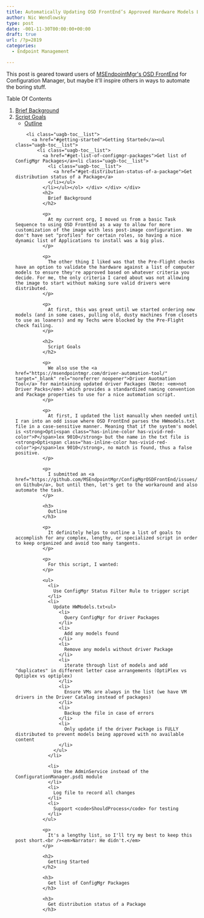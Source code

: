 ```yaml
---
title: Automatically Updating OSD FrontEnd’s Approved Hardware Models List
author: Nic Wendlowsky
type: post
date: -001-11-30T00:00:00+00:00
draft: true
url: /?p=2819
categories:
  - Endpoint Management

---
```

This post is geared toward users of <a href="https://msendpointmgr.com/configmgr-osd-frontend/" target="_blank" rel="noreferrer noopener nofollow">MSEndpointMgr's OSD FrontEnd</a> for Configuration Manager, but maybe it'll inspire others in ways to automate the boring stuff.<div class="wp-block-uagb-table-of-contents uagb-toc\_\_align-left uagb-toc\_\_columns-1 uagb-block-382929f6 " data-scroll= "1" data-offset= "30" data-delay= "800" > 

<div class="uagb-toc__wrap">
  <div class="uagb-toc__title-wrap">
    <div class="uagb-toc__title">
      Table Of Contents
    </div>
  </div>
  
  <div class="uagb-toc__list-wrap">
    <ol class="uagb-toc__list">
      <li class="uagb-toc__list">
        <a href="#brief-background">Brief Background</a><li class="uagb-toc__list">
          <a href="#script-goals">Script Goals</a><ul class="uagb-toc__list">
            <li class="uagb-toc__list">
              <a href="#outline">Outline</a>
            </li>
          </ul>
        </li>
        
        <li class="uagb-toc__list">
          <a href="#getting-started">Getting Started</a><ul class="uagb-toc__list">
            <li class="uagb-toc__list">
              <a href="#get-list-of-configmgr-packages">Get list of ConfigMgr Packages</a><li class="uagb-toc__list">
                <li class="uagb-toc__list">
                  <a href="#get-distribution-status-of-a-package">Get distribution status of a Package</a>
                </li></ul>
              </li></ul></ol> </div> </div> </div> 
              <h2>
                Brief Background
              </h2>
              
              <p>
                At my current org, I moved us from a basic Task Sequence to using OSD FrontEnd as a way to allow for more customization of the image with less post-image configuration. We don't have set "profiles" for certain roles, so having a nice dynamic list of Applications to install was a big plus.
              </p>
              
              <p>
                The other thing I liked was that the Pre-Flight checks have an option to validate the hardware against a list of computer models to ensure they're approved based on whatever criteria you decide. For me, the only criteria I cared about was not allowing the image to start without making sure valid drivers were distributed.
              </p>
              
              <p>
                At first, this was great until we started ordering new models (and in some cases, pulling old, dusty machines from closets to use as loaners) and my Techs were blocked by the Pre-Flight check failing.
              </p>
              
              <h2>
                Script Goals
              </h2>
              
              <p>
                We also use the <a href="https://msendpointmgr.com/driver-automation-tool/" target="_blank" rel="noreferrer noopener">Driver Auotmation Tool</a> for maintaining updated driver Packages (Note: <em>not Driver Packs</em>) which provides a standardized naming convention and Package properties to use for a nice automation script.
              </p>
              
              <p>
                At first, I updated the list manually when needed until I ran into an odd issue where OSD FrontEnd parses the HWmodels.txt file in a case-sensitive manner. Meaning that if the system's model is <strong>Opti<span class="has-inline-color has-vivid-red-color">P</span>lex 9010</strong> but the name in the txt file is <strong>Opti<span class="has-inline-color has-vivid-red-color">p</span>lex 9010</strong>, no match is found, thus a false positive.
              </p>
              
              <p>
                I submitted an <a href="https://github.com/MSEndpointMgr/ConfigMgrOSDFrontEnd/issues/4">issue on Github</a>, but until then, let's get to the workaround and also automate the task.
              </p>
              
              <h3>
                Outline
              </h3>
              
              <p>
                It definitely helps to outline a list of goals to accomplish for any complex, lengthy, or specialized script in order to keep organized and avoid too many tangents.
              </p>
              
              <p>
                For this script, I wanted:
              </p>
              
              <ul>
                <li>
                  Use ConfigMgr Status Filter Rule to trigger script
                </li>
                <li>
                  Update HWModels.txt<ul>
                    <li>
                      Query ConfigMgr for driver Packages
                    </li>
                    <li>
                      Add any models found
                    </li>
                    <li>
                      Remove any models without driver Package
                    </li>
                    <li>
                      iterate through list of models and add "duplicates" in different letter case arrangements (OptiPlex vs Optiplex vs optiplex)
                    </li>
                    <li>
                      Ensure VMs are always in the list (we have VM drivers in the Driver Catalog instead of packages)
                    </li>
                    <li>
                      Backup the file in case of errors
                    </li>
                    <li>
                      Only update if the driver Package is FULLY distributed to prevent models being approved with no available content
                    </li>
                  </ul>
                </li>
                
                <li>
                  Use the AdminService instead of the ConfigurationManager.psd1 module
                </li>
                <li>
                  Log file to record all changes
                </li>
                <li>
                  Support <code>ShouldProcess</code> for testing
                </li>
              </ul>
              
              <p>
                It's a lengthy list, so I'll try my best to keep this post short.<br /><em>Narrator: He didn't.</em>
              </p>
              
              <h2>
                Getting Started
              </h2>
              
              <h3>
                Get list of ConfigMgr Packages
              </h3>
              
              <h3>
                Get distribution status of a Package
              </h3>
